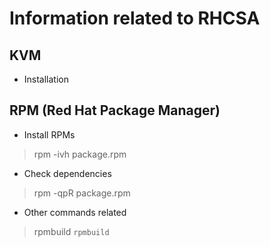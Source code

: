 # Information related to RHCSA

## KVM
- Installation 
	

## RPM (Red Hat Package Manager)
- Install RPMs
> rpm -ivh package.rpm

- Check dependencies
> rpm -qpR package.rpm

- Other commands related
> rpmbuild
`rpmbuild`
